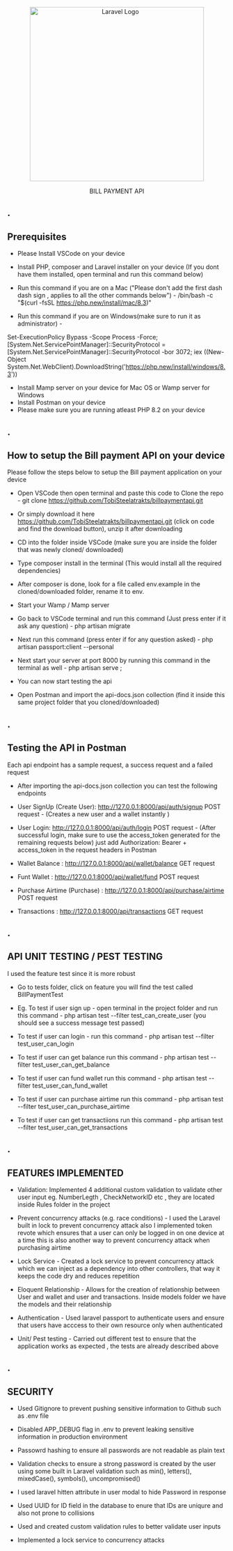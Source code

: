 <p align="center"><a href="https://laravel.com" target="_blank"><img src="https://raw.githubusercontent.com/laravel/art/master/logo-lockup/5%20SVG/2%20CMYK/1%20Full%20Color/laravel-logolockup-cmyk-red.svg" width="400" alt="Laravel Logo"></a></p>

<p align="center">
 BILL PAYMENT API 
</p>

## .
## Prerequisites
- Please Install VSCode on your device

- Install PHP, composer and Laravel installer on your device (If you dont have them installed, open terminal and run this command below)
- Run this command if you are on a Mac ("Please don't add the first dash dash sign , applies to all the other commands below")  -  /bin/bash -c "$(curl -fsSL https://php.new/install/mac/8.3)"

- Run this command if you are on Windows(make sure to run it as administrator) -  

Set-ExecutionPolicy Bypass -Scope Process -Force; [System.Net.ServicePointManager]::SecurityProtocol = [System.Net.ServicePointManager]::SecurityProtocol -bor 3072; iex ((New-Object System.Net.WebClient).DownloadString('https://php.new/install/windows/8.3'))

- Install Mamp server on your device for Mac OS or Wamp server  for Windows
- Install Postman on your device
- Please make sure you are running atleast PHP 8.2 on your device



## .
## How to setup the Bill payment API on your device

Please follow the steps below to setup the Bill payment application on your device

-  Open VSCode  then open terminal and paste this code to Clone the repo -   git clone https://github.com/TobiSteelatrakts/billpaymentapi.git

- Or simply download it here https://github.com/TobiSteelatrakts/billpaymentapi.git (click on code and find the download button), unzip it after downloading

- CD into the folder inside VSCode (make sure you are inside the folder that was newly cloned/ downloaded)

- Type  composer install in the terminal (This would install all the required dependencies)
- After composer is done,  look for a file called env.example in the cloned/downloaded folder, rename it to env.
- Start your Wamp / Mamp server
- Go back to VSCode terminal and run this command (Just press enter if it ask any question)  -     php artisan migrate
- Next run this command (press enter if for any question asked)  -     php artisan passport:client --personal 
- Next start your server at port 8000 by running this command in the terminal as well - php artisan serve ;

- You can now start testing the api

- Open Postman and import the api-docs.json collection (find it inside this same project folder that you cloned/downloaded)



## .
## Testing the API in Postman

Each api endpoint has a sample request, a success request and a failed request
 
- After importing the api-docs.json collection you can test the following endpoints

- User SignUp (Create User): http://127.0.0.1:8000/api/auth/signup         POST request    - (Creates a new user and  a wallet instantly )
- User Login: http://127.0.0.1:8000/api/auth/login        POST request   -  (After successful login, make sure to use the access_token generated for the remaining requests below) just add Authorization:  Bearer + access_token in the request headers in Postman
- Wallet Balance :     http://127.0.0.1:8000/api/wallet/balance         GET request
- Funt Wallet :      http://127.0.0.1:8000/api/wallet/fund         POST request
- Purchase Airtime (Purchase) :      http://127.0.0.1:8000/api/purchase/airtime         POST request
- Transactions : http://127.0.0.1:8000/api/transactions           GET request




## .
## API UNIT TESTING / PEST TESTING

I used the feature test since it is more robust

- Go to tests folder, click on feature you will find the test called BillPaymentTest

- Eg. To test if user sign up - open terminal in the project folder and run this command  -   php artisan test --filter test_can_create_user           (you should see a success message test passed)

- To test if user can login - run this command -   php artisan test --filter test_user_can_login

- To test if user can get balance run this command -   php artisan test --filter test_user_can_get_balance

- To test if user can fund wallet run this command -   php artisan test --filter test_user_can_fund_wallet

- To test if user can purchase airtime run this command -   php artisan test --filter test_user_can_purchase_airtime

- To test if user can get transactiions run this command -   php artisan test --filter test_user_can_get_transactions

## .
## FEATURES IMPLEMENTED

- Validation: Implemented 4 additional custom validation to validate other user input eg. NumberLegth , CheckNetworkID etc , they are located inside Rules folder in the project

- Prevent concurrency attacks (e.g. race conditions) - I used the Laravel built in lock to prevent concurrency attack also I implemented token revote which ensures that a user can only be logged in on one device at a time this is also another way to prevent concurrency attack when purchasing airtime


- Lock Service -  Created a lock service to prevent concurrency attack which we can inject as a dependency into other controllers, that way it keeps the code dry and reduces repetition


- Eloquent Relationship - Allows for the creation of  relationship between User and wallet and user and transactions. Inside models folder we have the models and their relationship

- Authentication - Used laravel passport to authenticate users and ensure that users have acccess to their own resource only when authenticated

- Unit/ Pest testing - Carried out different test to ensure that the application works as expected , the tests are already described above


## .
## SECURITY

- Used Gitignore to prevent pushing sensitive information to Github such as .env file
- Disabled APP_DEBUG flag in .env to prevent leaking sensitive information in production environment
- Passowrd hashing to ensure all passwords are not readable as plain text
- Validation checks to ensure a strong password is created by the user using some built in Laravel validation such as
min(), letters(), mixedCase(), symbols(), uncompromised() 
 
- I used laravel hitten attribute in user modal to hide Password in response
- Used UUID for ID field in the database to enure that IDs are uniqure and also not prone to collisions
- Used and created custom validation rules to better validate user inputs
- Implemented a lock service to concurrency attacks



